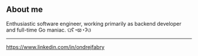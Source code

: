 ## About me

Enthusiastic software engineer, working primarily as backend developer and full-time Go maniac. ଘʕ◔ϖ◔ʔଓ

---

https://www.linkedin.com/in/ondrejfabry
